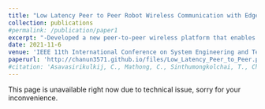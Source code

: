 ```yaml
---
title: "Low Latency Peer to Peer Robot Wireless Communication with Edge Computing"
collection: publications
#permalink: /publication/paper1
excerpt: "-Developed a new peer-to-peer wireless platform that enables real-time communication for multiple robot system. <br/>-Utilized the high bandwidth and low latency wireless platform to facilitate seamless interaction between mobile robots and articulated robot for smart factories. <br/><br/> <strong>Link to the conference paper can be found below.....</strong>"
date: 2021-11-6
venue: 'IEEE 11th International Conference on System Engineering and Technology 2021 (ICSET2021)'
paperurl: 'http://chanun3571.github.io/files/Low_Latency_Peer_to_Peer.pdf'
#citation: 'Asavasirikulkij, C., Mathong, C., Sinthumongkolchai, T., Chancharoen, R. and Asdomwised, W., 2021, November. Low latency peer to peer robot wireless communication with edge computing. In 2021 IEEE 11th International Conference on System Engineering and Technology (ICSET) (pp. 100-105). IEEE.'
---
```

This page is unavailable right now due to technical issue, sorry for your inconvenience.